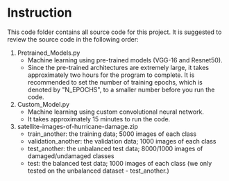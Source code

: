 # Instruction

This code folder contains all source code for this project. It is suggested to review the source code in the following order:

1. Pretrained_Models.py
    * Machine learning using pre-trained models (VGG-16 and Resnet50).
    * Since the pre-trained architectures are extremely large, it takes approximately two hours for the program to complete. It is recommended to set the number of training epochs, which is denoted by "N_EPOCHS", to a smaller number before you run the code. 
2. Custom_Model.py
      * Machine learning using custom convolutional neural network.
      * It takes approximately 15 minutes to run the code. 
3. satellite-images-of-hurricane-damage.zip
      + train_another: the training data; 5000 images of each class
      + validation_another: the validation data; 1000 images of each class
      + test_another: the unbalanced test data; 8000/1000 images of damaged/undamaged classes
      + test: the balanced test data; 1000 images of each class (we only tested on the unbalanced dataset - test_another.)
